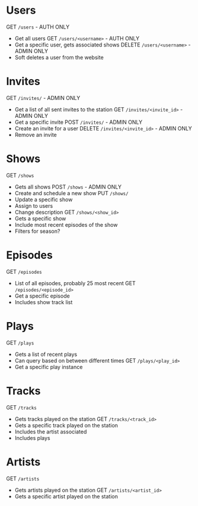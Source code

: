 # Users
GET `/users` - AUTH ONLY
  - Get all users
GET `/users/<username>` - AUTH ONLY
  - Get a specific user, gets associated shows
DELETE `/users/<username>` - ADMIN ONLY
  - Soft deletes a user from the website

# Invites
GET `/invites/` - ADMIN ONLY
  - Get a list of all sent invites to the station
GET `/invites/<invite_id>` - ADMIN ONLY
  - Get a specific invite
POST `/invites/` - ADMIN ONLY
  - Create an invite for a user
DELETE `/invites/<invite_id>` - ADMIN ONLY
  - Remove an invite

# Shows
GET `/shows`
  - Gets all shows
POST `/shows` - ADMIN ONLY
  - Create and schedule a new show
PUT `/shows/`
  - Update a specific show
  - Assign to users
  - Change description
GET `/shows/<show_id>`
  - Gets a specific show
  - Include most recent episodes of the show
  - Filters for season?

# Episodes
GET `/episodes`
  - List of all episodes, probably 25 most recent
GET `/episodes/<episode_id>`
  - Get a specific episode
  - Includes show track list

# Plays
GET `/plays`
 - Gets a list of recent plays
 - Can query based on between different times
GET `/plays/<play_id>`
  - Get a specific play instance

# Tracks
GET `/tracks`
  - Gets tracks played on the station
GET `/tracks/<track_id>`
  - Gets a specific track played on the station
  - Includes the artist associated
  - Includes plays

# Artists
GET `/artists`
  - Gets artists played on the station
GET `/artists/<artist_id>`
  - Gets a specific artist played on the station
